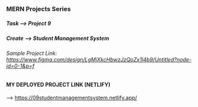 ### MERN Projects Series

##### Task --> Project 9
##### Create --> Student Management System
###### Sample Project Link: https://www.figma.com/design/LgMjXkcHbwzJzQoZx1l4b9/Untitled?node-id=0-1&p=f

#### MY DEPLOYED PROJECT LINK (NETLIFY)
--> https://09studentmanagementsystem.netlify.app/

